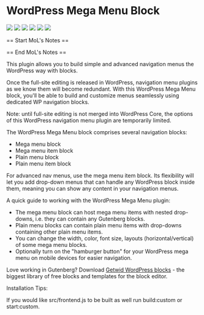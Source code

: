 # WordPress Mega Menu Block

![](https://img.shields.io/wordpress/plugin/v/getwid-megamenu)
![](https://img.shields.io/wordpress/plugin/wp-version/getwid-megamenu)
![](https://img.shields.io/wordpress/plugin/dd/getwid-megamenu)
![](https://img.shields.io/wordpress/plugin/installs/getwid-megamenu)
![](https://img.shields.io/wordpress/plugin/rating/getwid-megamenu)
![](https://img.shields.io/badge/license-GPL--2.0%2B-blue.svg?style=flat)


== Start MoL's Notes ==






== End MoL's Notes == 






This plugin allows you to build simple and advanced navigation menus the WordPress way with blocks.

Once the full-site editing is released in WordPress, navigation menu plugins as we know them will become redundant. With this WordPress Mega Menu block, you'll be able to build and customize menus seamlessly using dedicated WP navigation blocks.

Note: until full-site editing is not merged into WordPress Core, the options of this WordPress navigation menu plugin are temporarily limited. 

The WordPress Mega Menu block comprises several navigation blocks:

* Mega menu block
* Mega menu item block
* Plain menu block
* Plain menu item block

For advanced nav menus, use the mega menu item block. Its flexibility will let you add drop-down menus that can handle any WordPress block inside them, meaning you can show any content in your navigation menus.

A quick guide to working with the WordPress Mega Menu plugin:

* The mega menu block can host mega menu items with nested drop-downs, i.e. they can contain any Gutenberg blocks.
* Plain menu blocks can contain plain menu items with drop-downs containing other plain menu items.
* You can change the width, color, font size, layouts (horizontal/vertical) of some mega menu blocks.
* Optionally turn on the "hamburger button" for your WordPress mega menu on mobile devices for easier navigation.

Love working in Gutenberg? Download [Getwid WordPress blocks](https://wordpress.org/plugins/getwid/) - the biggest library of free blocks and templates for the block editor.


Installation Tips:

If you would like src/frontend.js to be built as well run build:custom or start:custom.
